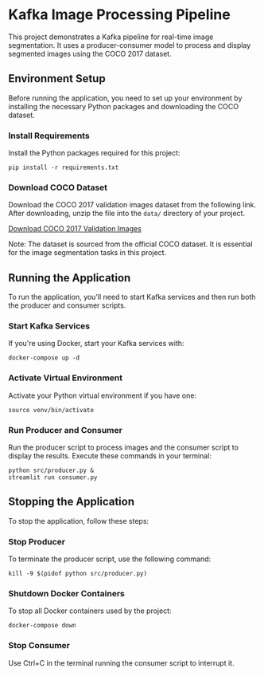 # Kafka Image Processing Pipeline

This project demonstrates a Kafka pipeline for real-time image segmentation. It uses a producer-consumer model to process and display segmented images using the COCO 2017 dataset.

## Environment Setup

Before running the application, you need to set up your environment by installing the necessary Python packages and downloading the COCO dataset.

### Install Requirements

Install the Python packages required for this project:

```shell
pip install -r requirements.txt
```

### Download COCO Dataset

Download the COCO 2017 validation images dataset from the following link. After downloading, unzip the file into the `data/` directory of your project.

[Download COCO 2017 Validation Images](http://images.cocodataset.org/zips/val2017.zip)

Note: The dataset is sourced from the official COCO dataset. It is essential for the image segmentation tasks in this project.

## Running the Application

To run the application, you'll need to start Kafka services and then run both the producer and consumer scripts.

### Start Kafka Services

If you're using Docker, start your Kafka services with:

```shell
docker-compose up -d
```

### Activate Virtual Environment

Activate your Python virtual environment if you have one:

```shell
source venv/bin/activate
```

### Run Producer and Consumer

Run the producer script to process images and the consumer script to display the results. Execute these commands in your terminal:

```shell
python src/producer.py &
streamlit run consumer.py
```

## Stopping the Application

To stop the application, follow these steps:

### Stop Producer

To terminate the producer script, use the following command:

```shell
kill -9 $(pidof python src/producer.py)
```

### Shutdown Docker Containers
To stop all Docker containers used by the project:

```shell
docker-compose down
```

### Stop Consumer

Use Ctrl+C in the terminal running the consumer script to interrupt it.
